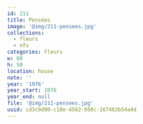 ```yaml
---
id: 211
title: Pensées
image: '@img/211-pensees.jpg'
collections:
  - fleurs
  - nfs
categories: Fleurs
w: 60
h: 50
location: house
note: ''
year: '1976'
year_start: 1976
year_end: null
file: '@img/211-pensees.jpg'
uuid: cd3c9d00-c18e-4562-950c-167463b54a4d
---
```


